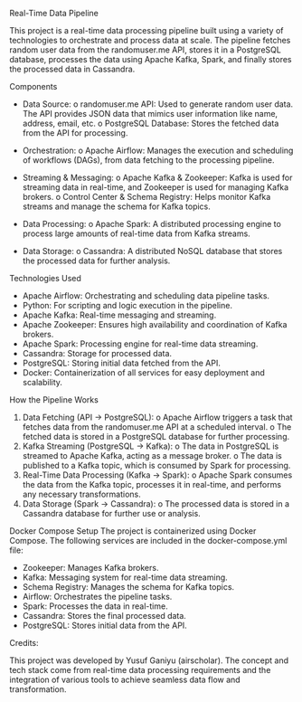 Real-Time Data Pipeline

This project is a real-time data processing pipeline built using a variety of technologies to orchestrate and process data at scale. The pipeline fetches random user data from the randomuser.me API, stores it in a PostgreSQL database, processes the data using Apache Kafka, Spark, and finally stores the processed data in Cassandra.

Components

* Data Source:
o randomuser.me API: Used to generate random user data. The API provides JSON data that mimics user information like name, address, email, etc.
o PostgreSQL Database: Stores the fetched data from the API for processing.

* Orchestration:
o Apache Airflow: Manages the execution and scheduling of workflows (DAGs), from data fetching to the processing pipeline.

* Streaming & Messaging:
o Apache Kafka & Zookeeper: Kafka is used for streaming data in real-time, and Zookeeper is used for managing Kafka brokers.
o Control Center & Schema Registry: Helps monitor Kafka streams and manage the schema for Kafka topics.

* Data Processing:
o Apache Spark: A distributed processing engine to process large amounts of real-time data from Kafka streams.

* Data Storage:
o Cassandra: A distributed NoSQL database that stores the processed data for further analysis.

Technologies Used
* Apache Airflow: Orchestrating and scheduling data pipeline tasks.
* Python: For scripting and logic execution in the pipeline.
* Apache Kafka: Real-time messaging and streaming.
* Apache Zookeeper: Ensures high availability and coordination of Kafka brokers.
* Apache Spark: Processing engine for real-time data streaming.
* Cassandra: Storage for processed data.
* PostgreSQL: Storing initial data fetched from the API.
* Docker: Containerization of all services for easy deployment and scalability.
  
How the Pipeline Works
1. Data Fetching (API → PostgreSQL):
o Apache Airflow triggers a task that fetches data from the randomuser.me API at a scheduled interval.
o The fetched data is stored in a PostgreSQL database for further processing.
2. Kafka Streaming (PostgreSQL → Kafka):
o The data in PostgreSQL is streamed to Apache Kafka, acting as a message broker.
o The data is published to a Kafka topic, which is consumed by Spark for processing.
3. Real-Time Data Processing (Kafka → Spark):
o Apache Spark consumes the data from the Kafka topic, processes it in real-time, and performs any necessary transformations.
4. Data Storage (Spark → Cassandra):
o The processed data is stored in a Cassandra database for further use or analysis.

Docker Compose Setup
The project is containerized using Docker Compose. The following services are included in the docker-compose.yml file:
* Zookeeper: Manages Kafka brokers.
* Kafka: Messaging system for real-time data streaming.
* Schema Registry: Manages the schema for Kafka topics.
* Airflow: Orchestrates the pipeline tasks.
* Spark: Processes the data in real-time.
* Cassandra: Stores the final processed data.
* PostgreSQL: Stores initial data from the API.

  
Credits:

This project was developed by Yusuf Ganiyu (airscholar). The concept and tech stack come from real-time data processing requirements and the integration of various tools to achieve seamless data flow and transformation.

